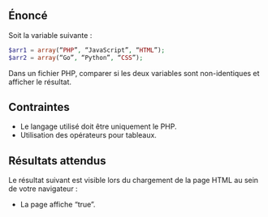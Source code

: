 ## Énoncé

Soit la variable suivante :

``` php
$arr1 = array(“PHP”, “JavaScript”, “HTML”);
$arr2 = array(“Go”, “Python”, “CSS”);
```

Dans un fichier PHP, comparer si les deux variables sont non-identiques et afficher le résultat.

## Contraintes

- Le langage utilisé doit être uniquement le PHP.
- Utilisation des opérateurs pour tableaux.

## Résultats attendus

Le résultat suivant est visible lors du chargement de la page HTML au sein de votre navigateur :

- La page affiche “true”.